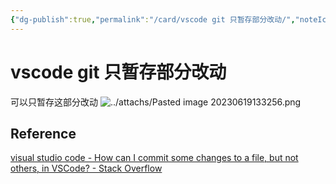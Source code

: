 ```yaml
---
{"dg-publish":true,"permalink":"/card/vscode git 只暂存部分改动/","noteIcon":"","created":"2023-06-19T13:32:23+08:00","updated":"2024-02-29T23:41:01+08:00"}
---
```



# vscode git 只暂存部分改动

可以只暂存这部分改动
![../attachs/Pasted image 20230619133256.png](/img/user/attachs/Pasted%20image%2020230619133256.png)

## Reference

[visual studio code - How can I commit some changes to a file, but not others, in VSCode? - Stack Overflow](https://stackoverflow.com/questions/34730585/how-can-i-commit-some-changes-to-a-file-but-not-others-in-vscode)